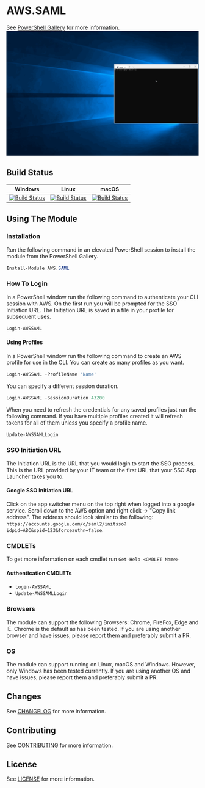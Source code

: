 # AWS.SAML
See [PowerShell Gallery](https://www.powershellgallery.com/packages/AWS.SAML) for more information.
![](AWS.SAML.gif)

## Build Status
|Windows|Linux|macOS|
|---|---|---|
|[![Build Status](https://beyondcomputing.visualstudio.com/PowerShell%20Modules/_apis/build/status/beyondcomputing-org.AWS.SAML?branchName=master&jobName=Build_PS_Win2016)](https://beyondcomputing.visualstudio.com/PowerShell%20Modules/_build/latest?definitionId=7&branchName=master)|[![Build Status](https://beyondcomputing.visualstudio.com/PowerShell%20Modules/_apis/build/status/beyondcomputing-org.AWS.SAML?branchName=master&jobName=Build_PSCore_Ubuntu1604)](https://beyondcomputing.visualstudio.com/PowerShell%20Modules/_build/latest?definitionId=7&branchName=master)|[![Build Status](https://beyondcomputing.visualstudio.com/PowerShell%20Modules/_apis/build/status/beyondcomputing-org.AWS.SAML?branchName=master&jobName=Build_PSCore_MacOS1013)](https://beyondcomputing.visualstudio.com/PowerShell%20Modules/_build/latest?definitionId=7&branchName=master)|

## Using The Module
### Installation
Run the following command in an elevated PowerShell session to install the module from the PowerShell Gallery.
```powershell
Install-Module AWS.SAML
```

### How To Login
In a PowerShell window run the following command to authenticate your CLI session with AWS.  On the first run you will be prompted for the SSO Initiation URL.  The Initiation URL is saved in a file in your profile for subsequent uses.
```powershell
Login-AWSSAML
```
#### Using Profiles
In a PowerShell window run the following command to create an AWS profile for use in the CLI.  You can create as many profiles as you want.
```powershell
Login-AWSSAML -ProfileName 'Name'
```

You can specify a different session duration.
```powershell
Login-AWSSAML -SessionDuration 43200
```

When you need to refresh the credentials for any saved profiles just run the following command.  If you have multiple profiles created it will refresh tokens for all of them unless you specify a profile name.
```powershell
Update-AWSSAMLLogin
```

### SSO Initiation URL
The Initiation URL is the URL that you would login to start the SSO process.  This is the URL provided by your IT team or the first URL that your SSO App Launcher takes you to.

#### Google SSO Initiation URL
Click on the app switcher menu on the top right when logged into a google service.  Scroll down to the AWS option and right click -> "Copy link address".  The address should look similar to the following: `https://accounts.google.com/o/saml2/initsso?idpid=ABC&spid=123&forceauthn=false`.

### CMDLETs
To get more information on each cmdlet run `Get-Help <CMDLET Name>`

#### Authentication CMDLETs
- `Login-AWSSAML`
- `Update-AWSSAMLLogin`

### Browsers
The module can support the following Browsers: Chrome, FireFox, Edge and IE.  Chrome is the default as has been tested.  If you are using another browser and have issues, please report them and preferably submit a PR.

### OS
The module can support running on Linux, macOS and Windows.  However, only Windows has been tested currently.  If you are using another OS and have issues, please report them and preferably submit a PR.  

## Changes
See [CHANGELOG](CHANGELOG.md) for more information.

## Contributing
See [CONTRIBUTING](CONTRIBUTING.md) for more information.

## License
See [LICENSE](LICENSE.md) for more information.